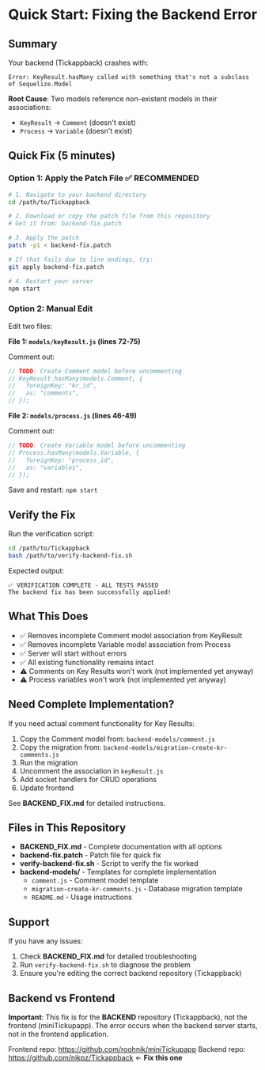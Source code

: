 # Quick Start: Fixing the Backend Error

## Summary

Your backend (Tickappback) crashes with:
```
Error: KeyResult.hasMany called with something that's not a subclass of Sequelize.Model
```

**Root Cause**: Two models reference non-existent models in their associations:
- `KeyResult` → `Comment` (doesn't exist)
- `Process` → `Variable` (doesn't exist)

## Quick Fix (5 minutes)

### Option 1: Apply the Patch File ✅ RECOMMENDED

```bash
# 1. Navigate to your backend directory
cd /path/to/Tickappback

# 2. Download or copy the patch file from this repository
# Get it from: backend-fix.patch

# 3. Apply the patch
patch -p1 < backend-fix.patch

# If that fails due to line endings, try:
git apply backend-fix.patch

# 4. Restart your server
npm start
```

### Option 2: Manual Edit

Edit two files:

**File 1: `models/keyResult.js` (lines 72-75)**

Comment out:
```javascript
// TODO: Create Comment model before uncommenting
// KeyResult.hasMany(models.Comment, {
//   foreignKey: "kr_id",
//   as: "comments",
// });
```

**File 2: `models/process.js` (lines 46-49)**

Comment out:
```javascript
// TODO: Create Variable model before uncommenting
// Process.hasMany(models.Variable, {
//   foreignKey: "process_id",
//   as: "variables",
// });
```

Save and restart: `npm start`

## Verify the Fix

Run the verification script:

```bash
cd /path/to/Tickappback
bash /path/to/verify-backend-fix.sh
```

Expected output:
```
✅ VERIFICATION COMPLETE - ALL TESTS PASSED
The backend fix has been successfully applied!
```

## What This Does

- ✅ Removes incomplete Comment model association from KeyResult
- ✅ Removes incomplete Variable model association from Process
- ✅ Server will start without errors
- ✅ All existing functionality remains intact
- ⚠️ Comments on Key Results won't work (not implemented yet anyway)
- ⚠️ Process variables won't work (not implemented yet anyway)

## Need Complete Implementation?

If you need actual comment functionality for Key Results:

1. Copy the Comment model from: `backend-models/comment.js`
2. Copy the migration from: `backend-models/migration-create-kr-comments.js`
3. Run the migration
4. Uncomment the association in `keyResult.js`
5. Add socket handlers for CRUD operations
6. Update frontend

See **BACKEND_FIX.md** for detailed instructions.

## Files in This Repository

- **BACKEND_FIX.md** - Complete documentation with all options
- **backend-fix.patch** - Patch file for quick fix
- **verify-backend-fix.sh** - Script to verify the fix worked
- **backend-models/** - Templates for complete implementation
  - `comment.js` - Comment model template
  - `migration-create-kr-comments.js` - Database migration template
  - `README.md` - Usage instructions

## Support

If you have any issues:
1. Check **BACKEND_FIX.md** for detailed troubleshooting
2. Run `verify-backend-fix.sh` to diagnose the problem
3. Ensure you're editing the correct backend repository (Tickappback)

## Backend vs Frontend

**Important**: This fix is for the **BACKEND** repository (Tickappback), not the frontend (miniTickupapp). The error occurs when the backend server starts, not in the frontend application.

Frontend repo: https://github.com/roohnik/miniTickupapp
Backend repo: https://github.com/nikpz/Tickappback ← **Fix this one**
